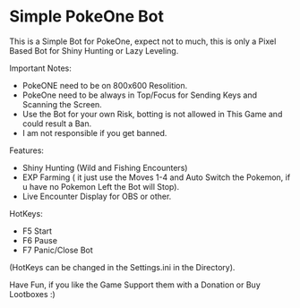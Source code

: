 # Simple PokeOne Bot

This is a Simple Bot for PokeOne, expect not to much, this is only a Pixel Based Bot for Shiny Hunting or Lazy Leveling.


Important Notes:

- PokeONE need to be on 800x600 Resolition.
- PokeOne need to be always in Top/Focus for Sending Keys and Scanning the Screen.
- Use the Bot for your own Risk, botting is not allowed in This Game and could result a Ban.
- I am not responsible if you get banned.


Features:

- Shiny Hunting (Wild and Fishing Encounters)
- EXP Farming ( it just use the Moves 1-4 and Auto Switch the Pokemon, if u have no Pokemon Left the Bot will Stop).
- Live Encounter Display for OBS or other.


HotKeys:

- F5 Start
- F6 Pause
- F7 Panic/Close Bot

(HotKeys can be changed in the Settings.ini in the Directory).

Have Fun, if you like the Game Support them with a Donation or Buy Lootboxes :)
